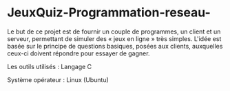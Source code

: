 # JeuxQuiz-Programmation-reseau-

Le but de ce projet est de fournir un couple de programmes, un client et un serveur,
permettant de simuler des « jeux en ligne » très simples. L'idée est basée sur le principe
de questions basiques, posées aux clients, auxquelles ceux-ci doivent répondre pour essayer 
de gagner.

Les outils utilisés : Langage C

Système opérateur : Linux (Ubuntu)

